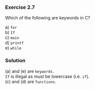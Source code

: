 ### Exercise 2.7
Which of the following are keywords in C?

a) `for`  
b) `If`  
c) `main`  
d) `printf`  
e) `while`  

### Solution

(a) and (e) are `keywords`.  
`If` is illegal as must be lowercase (i.e. `if`).  
(c) and (d) are `functions`.
